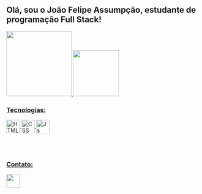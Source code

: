 ## Olá, sou o João Felipe Assumpção, estudante de programação Full Stack!

<div style="display: inline_block" align="left">
  <a href="https://github.com/joaofelipe42">
  <img height="170em" src="https://github-readme-stats.vercel.app/api?username=joaofelipe42&show_icons=true&theme=dark&include_all_commits=true&count_private=true"/>
  <img height="120em" src="https://github-readme-stats.vercel.app/api/top-langs/?username=joaofelipe42&layout=compact&langs_count=7&theme=dark"/>
</div>
  
### Tecnologias:
<div style="display: inline_block">
  <img align="center" alt="HTML5" height="35" src="https://img.shields.io/badge/HTML5-E34F26?style=for-the-badge&logo=html5&logoColor=white">
  <img align="center" alt="CSS" height="35" src="https://img.shields.io/badge/CSS3-1572B6?style=for-the-badge&logo=css3&logoColor=white">
  <img align="center" alt="Js" height="35" src="https://img.shields.io/badge/JavaScript-F7DF1E?style=for-the-badge&logo=javascript&logoColor=black">
</div>
  
<br/><br/>
  
### Contato:

<div> 
  <a href = "mailto:assumpcaojoao130@gmail.com"><img height="35" src="https://img.shields.io/badge/Gmail-D14836?style=for-the-badge&logo=gmail&logoColor=white"></a>
 
</div>
